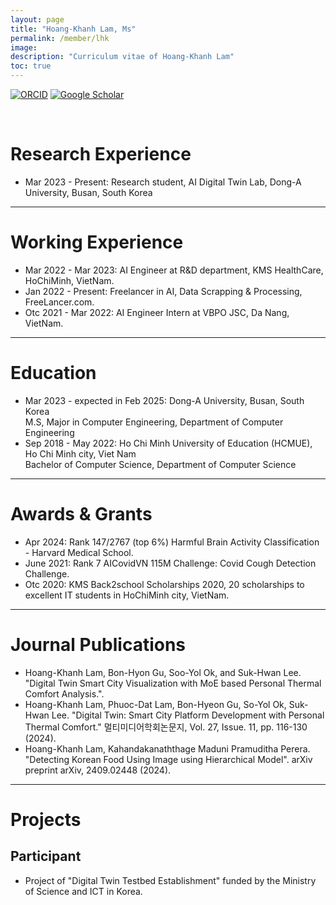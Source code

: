 ```yaml
---
layout: page
title: "Hoang-Khanh Lam, Ms"
permalink: /member/lhk
image: 
description: "Curriculum vitae of Hoang-Khanh Lam"
toc: true
---
```

  
[![ORCID](https://img.shields.io/badge/ORCID-A6CE39?style=flat-square&logo=ORCID&logoColor=white)](https://orcid.org/0009-0005-2116-4084) 
[![Google Scholar](https://img.shields.io/badge/Google%20Scholar-4285F4?style=flat-square&logo=Google+Scholar&logoColor=white)](https://scholar.google.com/citations?user=DwingmkAAAAJ)

<br>

# Research Experience

* Mar 2023 - Present: Research student, AI Digital Twin Lab, Dong-A University, Busan, South Korea

***

# Working Experience

* Mar 2022 - Mar 2023: AI Engineer at R&D department, KMS HealthCare, HoChiMinh, VietNam.
* Jan 2022 - Present: Freelancer in AI, Data Scrapping & Processing, FreeLancer.com. 
* Otc 2021 - Mar 2022: AI Engineer Intern at VBPO JSC, Da Nang, VietNam.

***

# Education

* Mar 2023 - expected in Feb 2025: Dong-A University, Busan, South Korea <br> M.S, Major in Computer Engineering, Department of Computer Engineering
* Sep 2018 - May 2022: Ho Chi Minh University of Education (HCMUE), Ho Chi Minh city, Viet Nam <br> Bachelor of Computer Science, Department of Computer Science

***

# Awards & Grants

* Apr 2024: Rank 147/2767 (top 6%) Harmful Brain Activity Classification - Harvard Medical School.
* June 2021: Rank 7 AICovidVN 115M Challenge: Covid Cough Detection Challenge.
* Otc 2020: KMS Back2school Scholarships 2020, 20 scholarships to excellent IT students in HoChiMinh city, VietNam.

***

# Journal Publications

* Hoang-Khanh Lam, Bon-Hyon Gu, Soo-Yol Ok, and Suk-Hwan Lee. "Digital Twin Smart City Visualization with MoE based Personal Thermal Comfort Analysis.".
* Hoang-Khanh Lam, Phuoc-Dat Lam, Bon-Hyeon Gu, So-Yol Ok, Suk-Hwan Lee. "Digital Twin: Smart City Platform Development with Personal Thermal Comfort." 멀티미디어학회논문지, Vol. 27, Issue. 11, pp. 116-130 (2024).
* Hoang-Khanh Lam, Kahandakanaththage Maduni Pramuditha Perera. "Detecting Korean Food Using Image using Hierarchical Model". arXiv preprint arXiv, 2409.02448 (2024).

***

# Projects

## Participant

* Project of "Digital Twin Testbed Establishment" funded by the Ministry of Science and ICT in Korea.


